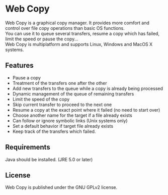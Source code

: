 # Web Copy

Web Copy is a graphical copy manager. It provides more comfort and control over file copy operations than basic OS functions.  
You can use it to queue several transfers, resume a copy which has failed, limit the speed or pause the copy...  
Web Copy is multiplatform and supports Linux, Windows and MacOS X systems.


## Features

* Pause a copy
* Treatment of the transfers one after the other
* Add new transfers to the queue while a copy is already being processed
* Dynamic management of the queue of remaining transfers
* Limit the speed of the copy
* Skip current transfer to proceed to the next one
* Resume a copy at the exact point where it failed (no need to start over)
* Choose another name for the target if a file already exists
* Can follow or ignore symbolic links (Unix systems only)
* Set a default behavior if target file already exists
* Keep track of the transfers which failed.


## Requirements

Java should be installed. (JRE 5.0 or later)

## License

Web Copy is published under the GNU GPLv2 license. 
